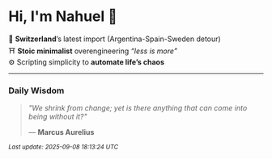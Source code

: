 # Hi, I'm Nahuel :tiger:

📍 **Switzerland**’s latest import (Argentina-Spain-Sweden detour)  
⛩️ **Stoic minimalist** overengineering *“less is more”*  
⚙️ Scripting simplicity to **automate life’s chaos**

---

### Daily Wisdom
> _"We shrink from change; yet is there anything that can come into being without it?"_  
>
> — **Marcus Aurelius**

<sub>*Last update: 2025-09-08 18:13:24 UTC*</sub>

